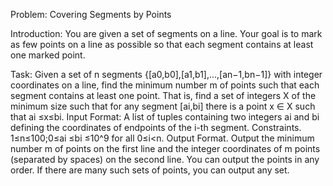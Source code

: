 Problem: Covering Segments by Points

Introduction: You are given a set of segments on a line.
Your goal is to mark as few points on a line as possible so that each segment contains at least one marked point.

Task: Given a set of n segments {[a0,b0],[a1,b1],...,[an−1,bn−1]} with integer coordinates on a line, find the minimum number m of points such that each segment contains at least one point.
That is, find a set of integers X of the minimum size such that for any segment [ai,bi] there is a point x ∈ X such that ai ≤x≤bi.
Input Format: A list of tuples containing two integers ai and bi defining the coordinates of endpoints of the i-th segment.
Constraints. 1≤n≤100;0≤ai ≤bi ≤10^9 for all 0≤i<n.
Output Format. Output the minimum number m of points on the first line and the integer coordinates of m points (separated by spaces) on the second line.
You can output the points in any order.
If there are many such sets of points, you can output any set.
